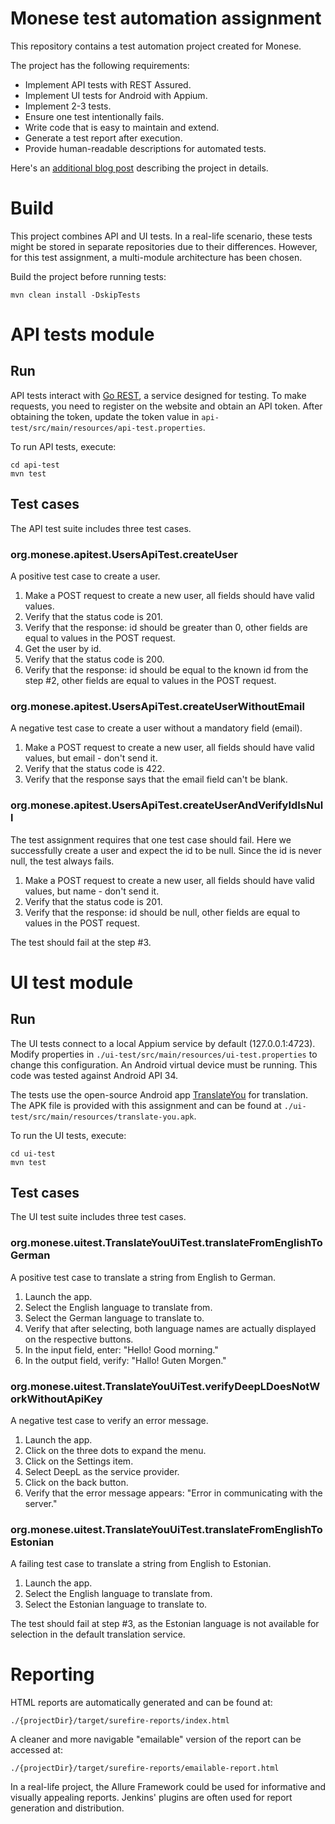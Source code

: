 # Monese test automation assignment

This repository contains a test automation project created for Monese.

The project has the following requirements:

* Implement API tests with REST Assured.
* Implement UI tests for Android with Appium.
* Implement 2-3 tests.
* Ensure one test intentionally fails.
* Write code that is easy to maintain and extend.
* Generate a test report after execution.
* Provide human-readable descriptions for automated tests.

Here's an [additional blog post](https://fakeplastictrees.ee/post/6504a9b57cea059700edcc66/basic-api-and-ui-test-automation-framework) describing the project in details.

# Build

This project combines API and UI tests. In a real-life scenario, these tests might be stored in separate repositories
due to their differences. However, for this test assignment, a multi-module architecture has been chosen.

Build the project before running tests:

`mvn clean install -DskipTests`

# API tests module

## Run

API tests interact with [Go REST](https://gorest.co.in/), a service designed for testing. To make requests, you need to
register on the website and obtain an API token. After obtaining the token, update the token value in
`api-test/src/main/resources/api-test.properties`.

To run API tests, execute:

```shell
cd api-test
mvn test
```

## Test cases

The API test suite includes three test cases.

### org.monese.apitest.UsersApiTest.createUser

A positive test case to create a user.

1. Make a POST request to create a new user, all fields should have valid values.
2. Verify that the status code is 201.
3. Verify that the response: id should be greater than 0, other fields are equal to values in the POST request.
4. Get the user by id.
5. Verify that the status code is 200.
6. Verify that the response: id should be equal to the known id from the step #2, other fields are equal to values in
   the
   POST request.

### org.monese.apitest.UsersApiTest.createUserWithoutEmail

A negative test case to create a user without a mandatory field (email).

1. Make a POST request to create a new user, all fields should have valid values, but email - don't send it.
2. Verify that the status code is 422.
3. Verify that the response says that the email field can't be blank.

### org.monese.apitest.UsersApiTest.createUserAndVerifyIdIsNull

The test assignment requires that one test case should fail. Here we successfully create a user and expect the id to
be null. Since the id is never null, the test always fails.

1. Make a POST request to create a new user, all fields should have valid values, but name - don't send it.
2. Verify that the status code is 201.
3. Verify that the response: id should be null, other fields are equal to values in the POST request.

The test should fail at the step #3.

# UI test module

## Run

The UI tests connect to a local Appium service by default (127.0.0.1:4723). Modify properties in
`./ui-test/src/main/resources/ui-test.properties` to change this configuration. An Android virtual device must be
running. This code was tested against Android API 34.

The tests use the open-source Android app [TranslateYou](https://github.com/you-apps/TranslateYou/) for translation. The
APK file is provided with this assignment and can be found at `./ui-test/src/main/resources/translate-you.apk`.

To run the UI tests, execute:

```shell
cd ui-test
mvn test
```

## Test cases

The UI test suite includes three test cases.

### org.monese.uitest.TranslateYouUiTest.translateFromEnglishToGerman

A positive test case to translate a string from English to German.

1. Launch the app.
2. Select the English language to translate from.
3. Select the German language to translate to.
4. Verify that after selecting, both language names are actually displayed on the respective buttons.
5. In the input field, enter: "Hello! Good morning."
6. In the output field, verify: "Hallo! Guten Morgen."

### org.monese.uitest.TranslateYouUiTest.verifyDeepLDoesNotWorkWithoutApiKey

A negative test case to verify an error message.

1. Launch the app.
2. Click on the three dots to expand the menu.
3. Click on the Settings item.
4. Select DeepL as the service provider.
5. Click on the back button.
6. Verify that the error message appears: "Error in communicating with the server."

### org.monese.uitest.TranslateYouUiTest.translateFromEnglishToEstonian

A failing test case to translate a string from English to Estonian.

1. Launch the app.
2. Select the English language to translate from.
3. Select the Estonian language to translate to.

The test should fail at step #3, as the Estonian language is not available for selection in the default translation
service.

# Reporting

HTML reports are automatically generated and can be found at:

```
./{projectDir}/target/surefire-reports/index.html
```

A cleaner and more navigable "emailable" version of the report can be accessed at:

```
./{projectDir}/target/surefire-reports/emailable-report.html
```

In a real-life project, the Allure Framework could be used for informative and visually appealing reports. Jenkins'
plugins are often used for report generation and distribution.
